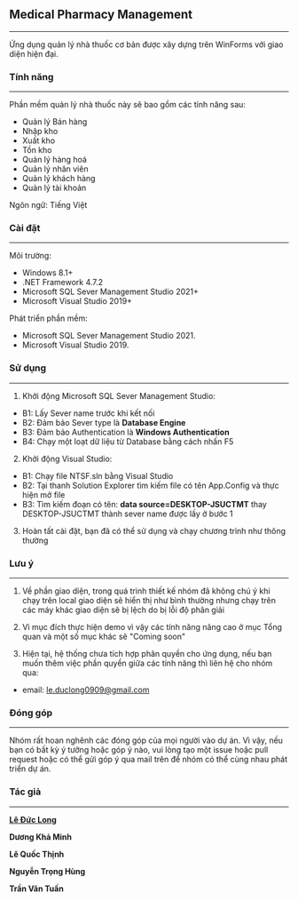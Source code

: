 ## Medical Pharmacy Management
***
Ứng dụng quản lý nhà thuốc cơ bản được xây dựng trên WinForms với giao diện hiện đại.

### Tính năng
***
Phần mềm quản lý nhà thuốc này sẽ bao gồm các tính năng sau:
* Quản lý Bán hàng
* Nhập kho
* Xuất kho
* Tồn kho
* Quản lý hàng hoá
* Quản lý nhân viên
* Quản lý khách hàng
* Quản lý tài khoản

Ngôn ngữ: Tiếng Việt


### Cài đặt
***
Môi trường:
* Windows 8.1+
* .NET Framework 4.7.2
* Microsoft SQL Sever Management Studio 2021+
* Microsoft Visual Studio 2019+

Phát triển phần mềm:
* Microsoft SQL Sever Management Studio 2021.
* Microsoft Visual Studio 2019.


### Sử dụng
***
1. Khởi động Microsoft SQL Sever Management Studio:
* B1: Lấy Sever name trước khi kết nối
* B2: Đảm bảo Sever type là **Database Engine**
* B3: Đảm bảo Authentication là **Windows Authentication**
* B4: Chạy một loạt dữ liệu từ Database bằng cách nhấn F5

2. Khởi động Visual Studio:
* B1: Chạy file NTSF.sln bằng Visual Studio
* B2: Tại thanh Solution Explorer tìm kiếm file có tên App.Config và thực hiện mở file
* B3: Tìm kiếm đoạn có tên: **data source=DESKTOP-JSUCTMT** thay DESKTOP-JSUCTMT thành sever name được lấy ở bước 1

3. Hoàn tất cài đặt, bạn đã có thể sử dụng và chạy chương trình như thông thường


### Lưu ý
***
1. Về phần giao diện, trong quá trình thiết kế nhóm đã không chú ý khi chạy trên local giao diện sẽ hiển thị như bình thường
nhưng chạy trên các máy khác giao diện sẽ bị lệch do bị lỗi độ phân giải

2. Vì mục đích thực hiện demo vì vậy các tính năng nâng cao ở mục Tổng quan và một số mục khác sẽ "Coming soon"

3. Hiện tại, hệ thống chưa tích hợp phân quyền cho ứng dụng, nếu bạn muốn thêm việc phần quyền giữa các tính năng thì liên hệ
cho nhóm qua:
* email: le.duclong0909@gmail.com


### Đóng góp
***
Nhóm rất hoan nghênh các đóng góp của mọi người vào dự án. Vì vậy, nếu bạn có bất kỳ ý tưởng hoặc góp ý nào, vui lòng tạo một issue
hoặc pull request hoặc có thể gửi góp ý qua mail trên để nhóm có thể cùng nhau phát triển dự án.


### Tác giả
***
[**Lê Đức Long**](https://github.com/longle993)

**Dương Khả Minh**

**Lê Quốc Thịnh**

**Nguyễn Trọng Hùng**

**Trần Văn Tuấn**

